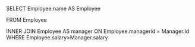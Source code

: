 SELECT Employee.name AS Employee <br/>
 
FROM Employee <br/>

INNER JOIN Employee AS manager ON Employee.managerid = Manager.Id
<br/>
WHERE Employee.salary>Manager.salary